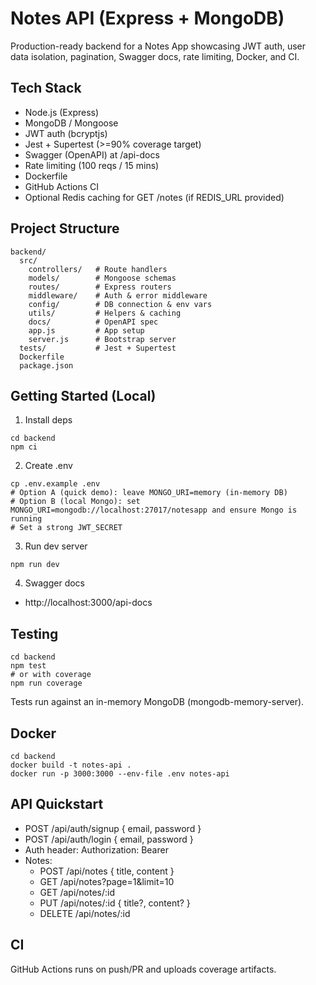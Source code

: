 # Notes API (Express + MongoDB)

Production-ready backend for a Notes App showcasing JWT auth, user data isolation, pagination, Swagger docs, rate limiting, Docker, and CI.

## Tech Stack
- Node.js (Express)
- MongoDB / Mongoose
- JWT auth (bcryptjs)
- Jest + Supertest (>=90% coverage target)
- Swagger (OpenAPI) at /api-docs
- Rate limiting (100 reqs / 15 mins)
- Dockerfile
- GitHub Actions CI
- Optional Redis caching for GET /notes (if REDIS_URL provided)

## Project Structure
```
backend/
  src/
    controllers/   # Route handlers
    models/        # Mongoose schemas
    routes/        # Express routers
    middleware/    # Auth & error middleware
    config/        # DB connection & env vars
    utils/         # Helpers & caching
    docs/          # OpenAPI spec
    app.js         # App setup
    server.js      # Bootstrap server
  tests/           # Jest + Supertest
  Dockerfile
  package.json
```

## Getting Started (Local)
1) Install deps
```
cd backend
npm ci
```
2) Create .env
```
cp .env.example .env
# Option A (quick demo): leave MONGO_URI=memory (in-memory DB)
# Option B (local Mongo): set MONGO_URI=mongodb://localhost:27017/notesapp and ensure Mongo is running
# Set a strong JWT_SECRET
```
3) Run dev server
```
npm run dev
```
4) Swagger docs
- http://localhost:3000/api-docs

## Testing
```
cd backend
npm test
# or with coverage
npm run coverage
```
Tests run against an in-memory MongoDB (mongodb-memory-server).

## Docker
```
cd backend
docker build -t notes-api .
docker run -p 3000:3000 --env-file .env notes-api
```

## API Quickstart
- POST /api/auth/signup { email, password }
- POST /api/auth/login { email, password }
- Auth header: Authorization: Bearer <token>
- Notes:
  - POST /api/notes { title, content }
  - GET /api/notes?page=1&limit=10
  - GET /api/notes/:id
  - PUT /api/notes/:id { title?, content? }
  - DELETE /api/notes/:id

## CI
GitHub Actions runs on push/PR and uploads coverage artifacts.

